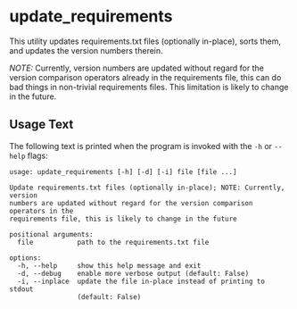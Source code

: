 # update_requirements

This utility updates requirements.txt files (optionally in-place), sorts them, and updates the version numbers therein.

*NOTE:* Currently, version numbers are updated without regard for the version comparison operators already in the requirements file, this can do bad things in non-trivial requirements files. This limitation is likely to change in the future.

## Usage Text

The following text is printed when the program is invoked with the `-h` or `--help` flags:

```
usage: update_requirements [-h] [-d] [-i] file [file ...]

Update requirements.txt files (optionally in-place); NOTE: Currently, version
numbers are updated without regard for the version comparison operators in the
requirements file, this is likely to change in the future

positional arguments:
  file           path to the requirements.txt file

options:
  -h, --help     show this help message and exit
  -d, --debug    enable more verbose output (default: False)
  -i, --inplace  update the file in-place instead of printing to stdout
                 (default: False)

```
